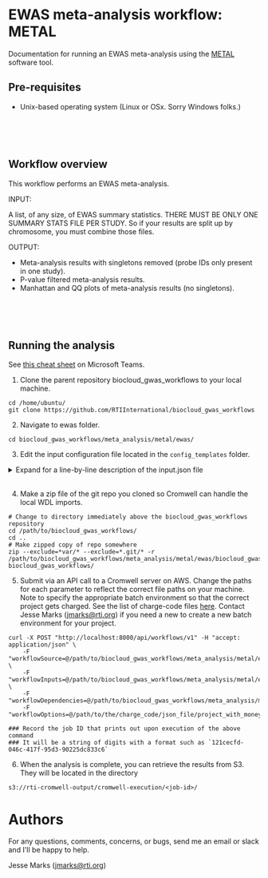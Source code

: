 # EWAS meta-analysis workflow: METAL
Documentation for running an EWAS meta-analysis using the [METAL](https://genome.sph.umich.edu/wiki/METAL_Documentation) software tool.

## Pre-requisites
* Unix-based operating system (Linux or OSx. Sorry Windows folks.)

<br><br><br>


## Workflow overview
This workflow performs an EWAS meta-analysis.

INPUT:

A list, of any size, of EWAS summary statistics. THERE MUST BE ONLY ONE SUMMARY STATS FILE PER STUDY. So if your results are split up by chromosome, you must combine those files.

OUTPUT: 
* Meta-analysis results with singletons removed (probe IDs only present in one study).
* P-value filtered meta-analysis results.
* Manhattan and QQ plots of meta-analysis results (no singletons).

<br><br><br>

## Running the analysis
See [this cheat sheet](https://teams.microsoft.com/l/channel/19%3Af42632e48b7c4b9e9f362afa1e4e1957%40thread.tacv2/tab%3A%3A61aecad5-13fa-4bde-adce-ba3b16950439?groupId=9179c917-4161-4094-bec2-b13d4862274c&tenantId=2ffc2ede-4d44-4994-8082-487341fa43fb) on Microsoft Teams.

1. Clone the parent repository biocloud_gwas_workflows to your local machine.
```
cd /home/ubuntu/
git clone https://github.com/RTIInternational/biocloud_gwas_workflows
```

2. Navigate to ewas folder.
```
cd biocloud_gwas_workflows/meta_analysis/metal/ewas/
```

3. Edit the input configuration file located in the `config_templates` folder.

<details>
   <summary>Expand for a line-by-line description of the input.json file</summary>
   
   1. Give your analysis a name (String).
   ```
  "metal_ewas_meta_analysis_wf.plot_basename": "<enter_the_plot_name_here_please>",
   
   ```

   2. Set the p-value threshold to filter (Float).
   ```
   "metal_ewas_meta_analysis_wf.pvalue_threshold": 0.001,
   ```
 
   3. Specify the ancestry group (String).
   ```
      "metal_ewas_meta_analysis_wf.ancestry": "afr",   
   ```
   
   4. Specify which chromosomes to perform the meta-analysis on (Array[Int]).
   ```
     "metal_ewas_meta_analysis_wf.chromosomes_to_keep": [1,2],   
   ```
   
   5. Specify which column the probe ID is in for each study/cohort (Array[Int]).
   ```
     "metal_ewas_meta_analysis_wf.probe_id_column": [1,1],   
   ```
   
   6. Specify which column the chromosome is in for each study/cohort (Array[Int]).
   ```
     "metal_ewas_meta_analysis_wf.chromosome_column": [6,6],   
   ```
   
   7. Specify which column the position is in for each study/cohort (Array[Int]) 
   ```
     "metal_ewas_meta_analysis_wf.position_column": [7,7],   
   ```
   
   8. Specify which column the effect is in for each study/cohort (Array[Int]).
   ```
     "metal_ewas_meta_analysis_wf.effect_size_column": [2,2],   
   ```

   9. Specify which column the standard error is in for each study/cohort (Array[Int]).
   ```
     "metal_ewas_meta_analysis_wf.standard_error_column": [3,3],   
   ```
   
   10. Specify which column the pvalue is in for each study/cohort (Array[Int]).
   ```
     "metal_ewas_meta_analysis_wf.pvalue_column": [4,4],   
   ```
   
   11. Specify a moniker for each study/cohort (Array[String]).
   ```
  "metal_ewas_meta_analysis_wf.study_basename": [
  "study_number_one",
  "study_number_two"
  ],
   ```
   
   12. Specify the AWS S3 locations of the summary statistics for each study/cohort (Array[String]).

  "metal_ewas_meta_analysis_wf.ewas_results": [
  "s3://main-bucket/the/location/of/study_number_one/summary_stats/study_number_one.csv.gz",
  "s3://main-bucket/the/location/of/study_number_two/summary_stats/study_number_two.csv",
  ],
   
   13. Specify if the summary statistics are comma separated for each study/cohort (Array[true or false])
  "metal_ewas_meta_analysis_wf.comma_separated": [
      true,
      false
  ]
 
   </details><br>
   
   4. Make a zip file of the git repo you cloned so Cromwell can handle the local WDL imports.
   ```
   # Change to directory immediately above the biocloud_gwas_workflows repository
   cd /path/to/biocloud_gwas_workflows/
   cd ..
   # Make zipped copy of repo somewhere
   zip --exclude=*var/* --exclude=*.git/* -r /path/to/biocloud_gwas_workflows/meta_analysis/metal/ewas/biocloud_gwas_workflows.zip biocloud_gwas_workflows/
   ```
  
   5. Submit via an API call to a Cromwell server on AWS. Change the paths for each parameter to reflect the correct file paths on your machine. Note to specify the appropriate batch environment so that the correct project gets charged. See the list of charge-code files [here](https://github.com/RTIInternational/bioinformatics/tree/master/config/aws_batch_queues). Contact Jesse Marks (jmarks@rti.org) if you need a new to create a new batch environment for your project.
   ```
   curl -X POST "http://localhost:8000/api/workflows/v1" -H "accept: application/json" \
       -F "workflowSource=@/path/to/biocloud_gwas_workflows/meta_analysis/metal/ewas/full_ewas_meta.wdl" \
       -F "workflowInputs=@/path/to/biocloud_gwas_workflows/meta_analysis/metal/ewas/config_templates/inputs.json" \
       -F "workflowDependencies=@/path/to/biocloud_gwas_workflows/meta_analysis/metal/ewas/biocloud_gwas_workflows.zip"
       -F "workflowOptions=@/path/to/the/charge_code/json_file/project_with_money_charge_code.json"
   
   ### Record the job ID that prints out upon execution of the above command
   ### It will be a string of digits with a format such as `121cecfd-046c-417f-95d3-90225dc833c6`
   ```
   
   6. When the analysis is complete, you can retrieve the results from S3. They will be located in the directory
   ```
   s3://rti-cromwell-output/cromwell-execution/<job-id>/
   ```
   

   # Authors
   For any questions, comments, concerns, or bugs, send me an email or slack and I'll be happy to help.

   Jesse Marks (jmarks@rti.org)


